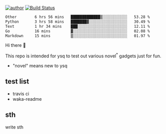 [![author](https://img.shields.io/badge/author-ysq-green)](https://github.com/Yang-Shiqin)
[![Build Status](https://app.travis-ci.com/Yang-Shiqin/testall.svg?branch=main)](https://app.travis-ci.com/Yang-Shiqin/testall)

<!--START_SECTION:waka-->

```txt
Other        6 hrs 56 mins   █████████████▒░░░░░░░░░░░   53.28 %
Python       3 hrs 58 mins   ███████▓░░░░░░░░░░░░░░░░░   30.49 %
Text         1 hr 34 mins    ███░░░░░░░░░░░░░░░░░░░░░░   12.11 %
Go           16 mins         ▓░░░░░░░░░░░░░░░░░░░░░░░░   02.08 %
Markdown     15 mins         ▒░░░░░░░░░░░░░░░░░░░░░░░░   01.97 %
```

<!--END_SECTION:waka-->

Hi there 👋

This repo is intended for ysq to test out various novel<sup>*</sup> gadgets just for fun.

- "novel" means new to ysq

## test list
- travis ci
- waka-readme


## sth
write sth

